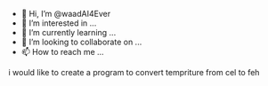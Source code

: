 - 👋 Hi, I’m @waadAI4Ever
- 👀 I’m interested in ...
- 🌱 I’m currently learning ...
- 💞️ I’m looking to collaborate on ...
- 📫 How to reach me ...

<!---
waadAI4Ever/waadAI4Ever is a ✨ special ✨ repository because its `README.md` (this file) appears on your GitHub profile.
You can click the Preview link to take a look at your changes.
--->i would like to create a program to convert tempriture from cel to feh

